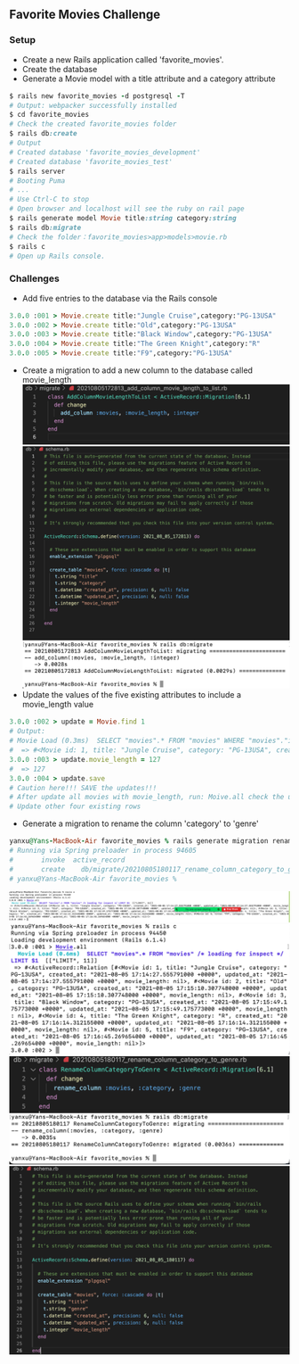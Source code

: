 ## Favorite Movies Challenge
### Setup
- Create a new Rails application called 'favorite_movies'.
- Create the database
- Generate a Movie model with a title attribute and a category attribute
```ruby
$ rails new favorite_movies -d postgresql -T
# Output: webpacker successfully installed
$ cd favorite_movies
# Check the created favorite_movies folder
$ rails db:create
# Output
# Created database 'favorite_movies_development'
# Created database 'favorite_movies_test'
$ rails server
# Booting Puma
# ...
# Use Ctrl-C to stop 
# Open browser and localhost will see the ruby on rail page
$ rails generate model Movie title:string category:string
$ rails db:migrate
# Check the folder：favorite_movies>app>models>movie.rb
$ rails c
# Open up Rails console.
```
### Challenges
- Add five entries to the database via the Rails console
```ruby
3.0.0 :001 > Movie.create title:"Jungle Cruise",category:"PG-13USA"
3.0.0 :002 > Movie.create title:"Old",category:"PG-13USA"
3.0.0 :003 > Movie.create title:"Black Window",category:"PG-13USA"
3.0.0 :004 > Movie.create title:"The Green Knight",category:"R"
3.0.0 :005 > Movie.create title:"F9",category:"PG-13USA"
```
- Create a migration to add a new column to the database called movie_length
![1](./img/1.png)
![1](./img/2.png)
![1](./img/3.png)
- Update the values of the five existing attributes to include a movie_length value
```ruby
3.0.0 :002 > update = Movie.find 1
# Output:  
# Movie Load (0.3ms)  SELECT "movies".* FROM "movies" WHERE "movies"."id" = $1 LIMIT $2  [["id", 1], ["LIMIT", 1]]
#  => #<Movie id: 1, title: "Jungle Cruise", category: "PG-13USA", created_a... 
3.0.0 :003 > update.movie_length = 127
#  => 127 
3.0.0 :004 > update.save
# Caution here!!! SAVE the updates!!!
# After update all movies with movie_length, run: Moive.all check the updated information.
# Update other four existing rows 
```
- Generate a migration to rename the column 'category' to 'genre'
```ruby
yanxu@Yans-MacBook-Air favorite_movies % rails generate migration rename_column_category_to_genre
# Running via Spring preloader in process 94605
#       invoke  active_record
#       create    db/migrate/20210805180117_rename_column_category_to_genre.rb
# yanxu@Yans-MacBook-Air favorite_movies % 
```
![1](./img/4.png)
![1](./img/5.png)
![1](./img/6.png)
![1](./img/7.png)
![1](./img/8.png)
